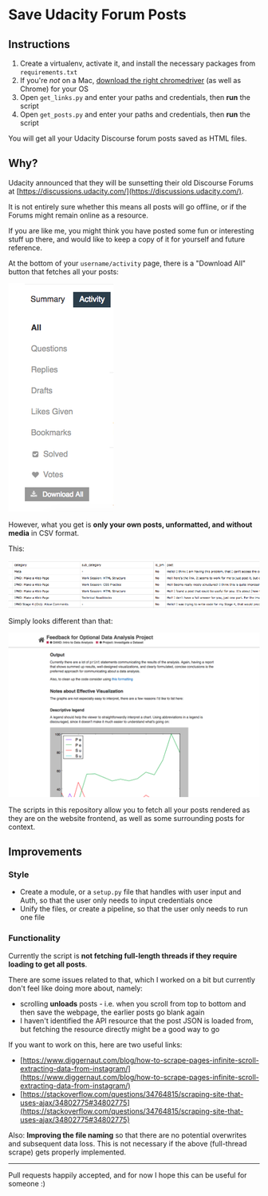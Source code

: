 # Save Udacity Forum Posts

## Instructions

1. Create a virtualenv, activate it, and install the necessary packages from `requirements.txt`
2. If you're _not_ on a Mac, [download the right chromedriver](http://chromedriver.chromium.org/downloads) (as well as Chrome) for your OS
3. Open `get_links.py` and enter your paths and credentials, then **run** the script
4. Open `get_posts.py` and enter your paths and credentials, then **run** the script

You will get all your Udacity Discourse forum posts saved as HTML files.

## Why?

Udacity announced that they will be sunsetting their old Discourse Forums at [https://discussions.udacity.com/](https://discussions.udacity.com/).

It is not entirely sure whether this means all posts will go offline,
or if the Forums might remain online as a resource.

If you are like me, you might think you have posted some fun or interesting stuff
up there, and would like to keep a copy of it for yourself and future
reference.

At the bottom of your `username/activity` page, there is a "Download All"
button that fetches all your posts:

![download all button in activity page](media/download.png)

However, what you get is **only your own posts, unformatted, and without media**
in CSV format.

This:

![CSV output of posts](media/csv.png)

Simply looks different than that:

![Website rendered post](media/website.png)

The scripts in this repository allow you to fetch all your posts rendered as
they are on the website frontend, as well as some surrounding posts for context.

## Improvements

### Style

- Create a module, or a `setup.py` file that handles with user input and Auth, so
that the user only needs to input credentials once
- Unify the files, or create a pipeline, so that the user only needs to run one
file

### Functionality

Currently the script is **not fetching full-length threads if they require loading
to get all posts**.

There are some issues related to that, which I worked on a bit but currently
don't feel like doing more about, namely:

- scrolling **unloads** posts - i.e. when you scroll from top to bottom and then
save the webpage, the earlier posts go blank again
- I haven't identified the API resource that the post JSON is loaded from, but
fetching the resource directly might be a good way to go

If you want to work on this, here are two useful links:
* [https://www.diggernaut.com/blog/how-to-scrape-pages-infinite-scroll-extracting-data-from-instagram/](https://www.diggernaut.com/blog/how-to-scrape-pages-infinite-scroll-extracting-data-from-instagram/)
* [https://stackoverflow.com/questions/34764815/scraping-site-that-uses-ajax/34802775#34802775](https://stackoverflow.com/questions/34764815/scraping-site-that-uses-ajax/34802775#34802775)

Also: **Improving the file naming** so that there are no potential overwrites
and subsequent data loss. This is not necessary if the above (full-thread scrape)
gets properly implemented.

---

Pull requests happily accepted, and for now I hope this can be useful for
someone :)

